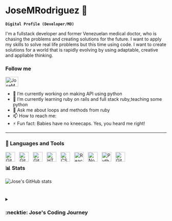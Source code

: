 # JoseMRodriguez :basketball:

**`Digital Profile (Developer/MD)`**

I'm a fullstack developer and former Venezuelan medical doctor, who is chasing the problems and creating solutions for the future.  I want to apply my skills to solve real life problems but this time using code.  I want to  create solutions for a world that is rapidly evolving by using adaptable, creative and appliable thinking.  


<!-- Social badges section -->
<h3 align="left">Follow me</h3>
<p align="left">
<a href="https://linkedin.com/in/josemrodriguez2022" target="blank"><img align="center" src="https://raw.githubusercontent.com/rahuldkjain/github-profile-readme-generator/master/src/images/icons/Social/linked-in-alt.svg" alt="JoseMRodriguezO" height="30" width="40" /></a>



 
   
  
- 🔭 I’m currently working on making API using python
- 🌱 I’m currently learning ruby on rails and full stack ruby,teaching some python
- 💬 Ask me about loops and methods from ruby 
- 📫 How to reach me:  
- ⚡ Fun fact: Babies have no kneecaps. Yes, you heard me right!
---


### 🧰 Languages and Tools

<img align="left" alt="Git" width="30px" style="padding-right:10px;" src="https://cdn.jsdelivr.net/gh/devicons/devicon/icons/postgresql/postgresql-plain.svg" />
<img align="left" alt="Git" width="30px" style="padding-right:10px;" src="https://cdn.jsdelivr.net/gh/devicons/devicon/icons/ruby/ruby-original.svg"/>
<img align="left" alt="Git" width="30px" style="padding-right:10px;" src="https://cdn.jsdelivr.net/gh/devicons/devicon/icons/git/git-original.svg"/>
<img align="left" alt="HTML" width="30px" style="padding-right:10px;" src="https://cdn.jsdelivr.net/gh/devicons/devicon/icons/html5/html5-plain.svg"/>
<img align="left" alt="CSS" width="30px" style="padding-right:10px;" src="https://cdn.jsdelivr.net/gh/devicons/devicon/icons/css3/css3-plain.svg"/>
<img align="left" alt="React" width="30px" style="padding-right:10px;" src="https://cdn.jsdelivr.net/gh/devicons/devicon/icons/react/react-original.svg"/>
<img align="left" alt="NodeJS" width="30px" style="padding-right:10px;" src="https://cdn.jsdelivr.net/gh/devicons/devicon/icons/nodejs/nodejs-original.svg"/>
<img align="left" alt="Python" width="30px" style="padding-right:10px;" src="https://cdn.jsdelivr.net/gh/devicons/devicon/icons/python/python-plain.svg"/>
<img align="left" alt="GitHub" width="30px" style="padding-right:10px;" src="https://cdn.jsdelivr.net/gh/devicons/devicon/icons/github/github-original-wordmark.svg"/>
<br />



### 📊 Stats

![Jose's GitHub stats](https://github-readme-stats.vercel.app/api?username=JoseMRodriguezO&theme=dark&show_icons=true)
<!-- ![GitHub Streak](https://streak-stats.demolab.com?user=JoseMRodriguezO&theme=gruvbox&border_radius=4.5) -->

#

<details>
 <summary><h3>:necktie: Jose's Coding Journey</h3></summary>
 Under construction 
